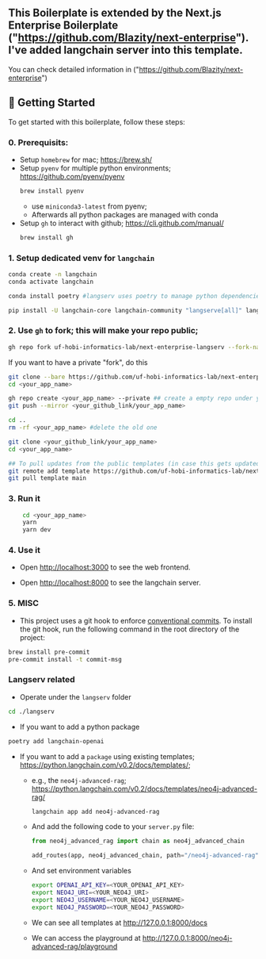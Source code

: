 ## This Boilerplate is extended by the Next.js Enterprise Boilerplate ("https://github.com/Blazity/next-enterprise"). I've added langchain server into this template.

You can check detailed information in ("https://github.com/Blazity/next-enterprise")

## 🎯 Getting Started

To get started with this boilerplate, follow these steps:

### 0. Prerequisits:
* Setup `homebrew` for mac; https://brew.sh/
* Setup `pyenv` for multiple python environments; https://github.com/pyenv/pyenv
    ```bash
    brew install pyenv 
    ```
  * use `miniconda3-latest` from pyenv; 
  * Afterwards all python packages are managed with conda
* Setup `gh` to interact with github; https://cli.github.com/manual/
    ```bash
    brew install gh 
    ```

### 1. Setup dedicated venv for `langchain`
```bash
conda create -n langchain
conda activate langchain

conda install poetry #langserv uses poetry to manage python dependencies https://python-poetry.org/

pip install -U langchain-core langchain-community "langserve[all]" langchain-cli langsmith
```

### 2. Use `gh` to fork; this will make your repo public;
```bash
gh repo fork uf-hobi-informatics-lab/next-enterprise-langserv --fork-name <your_app_name> --clone
```
If you want to have a private "fork", do this 
```bash
git clone --bare https://github.com/uf-hobi-informatics-lab/next-enterprise-langserv.git <your_app_name>
cd <your_app_name>

gh repo create <your_app_name> --private ## create a empty repo under your own account; assuming you have already run gh auth, etc.
git push --mirror <your_github_link/your_app_name>

cd ..
rm -rf <your_app_name> #delete the old one

git clone <your_github_link/your_app_name>
cd <your_app_name>

## To pull updates from the public templates (in case this gets updated, and there are features you want to merge into your private repo
git remote add template https://github.com/uf-hobi-informatics-lab/next-enterprise-langserv
git pull template main
```

### 3. Run it
```bash
    cd <your_app_name>
    yarn
    yarn dev
```

### 4. Use it
* Open [http://localhost:3000](http://localhost:3000) to see the web frontend.

* Open [http://localhost:8000](http://localhost:8000) to see the langchain server.

### 5. MISC
* This project uses a git hook to enforce [conventional commits](https://github.com/qoomon/git-conventional-commits). To install the git hook, run the following command in the root directory of the project:
```sh
brew install pre-commit
pre-commit install -t commit-msg
```

### Langserv related
* Operate under the `langserv` folder
```bash
cd ./langserv
```
* If you want to add a python package 
```bash
poetry add langchain-openai
```
* If you want to add a `package` using existing templates; https://python.langchain.com/v0.2/docs/templates/;
  * e.g., the `neo4j-advanced-rag`; https://python.langchain.com/v0.2/docs/templates/neo4j-advanced-rag/

    ```bash
    langchain app add neo4j-advanced-rag
    ```
  * And add the following code to your `server.py` file:
    ```python
    from neo4j_advanced_rag import chain as neo4j_advanced_chain

    add_routes(app, neo4j_advanced_chain, path="/neo4j-advanced-rag")
    ```
  * And set environment variables
    ```bash
    export OPENAI_API_KEY=<YOUR_OPENAI_API_KEY>
    export NEO4J_URI=<YOUR_NEO4J_URI>
    export NEO4J_USERNAME=<YOUR_NEO4J_USERNAME>
    export NEO4J_PASSWORD=<YOUR_NEO4J_PASSWORD>
    ```
  * We can see all templates at http://127.0.0.1:8000/docs 
  * We can access the playground at http://127.0.0.1:8000/neo4j-advanced-rag/playground 






